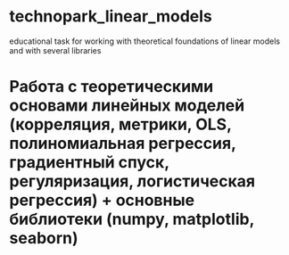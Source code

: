# technopark_linear_models
educational task for working with theoretical foundations of linear models and with several libraries
# Работа с теоретическими основами линейных моделей (корреляция, метрики, OLS, полиномиальная регрессия, градиентный спуск, регуляризация, логистическая регрессия) + основные библиотеки (numpy, matplotlib, seaborn)

